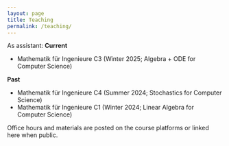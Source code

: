 ```yaml
---
layout: page
title: Teaching
permalink: /teaching/
---
```


As assistant:
**Current**  
- Mathematik für Ingenieure C3 (Winter 2025; Algebra + ODE for Computer Science)

**Past**  
- Mathematik für Ingenieure C4 (Summer 2024; Stochastics for Computer Science)
- Mathematik für Ingenieure C1 (Winter 2024; Linear Algebra for Computer Science)

Office hours and materials are posted on the course platforms or linked here when public.
